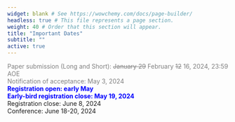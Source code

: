 ```yaml
---
widget: blank # See https://wowchemy.com/docs/page-builder/
headless: true # This file represents a page section.
weight: 40 # Order that this section will appear.
title: "Important Dates"
subtitle: ""
active: true
---
```

<span style=color:grey>Paper submission (Long and Short): ~~January 29~~ February ~~12~~ 16, 2024, 23:59 AOE</span>  
<span style=color:grey>Notification of acceptance: May 3, 2024</span>  
<span style=color:blue;font-weight:bold>Registration open: early May</span>  
<span style=color:blue;font-weight:bold>Early-bird registration close: May 19, 2024</span>  
Registration close: June 8, 2024  
Conference:  June 18-20, 2024  


